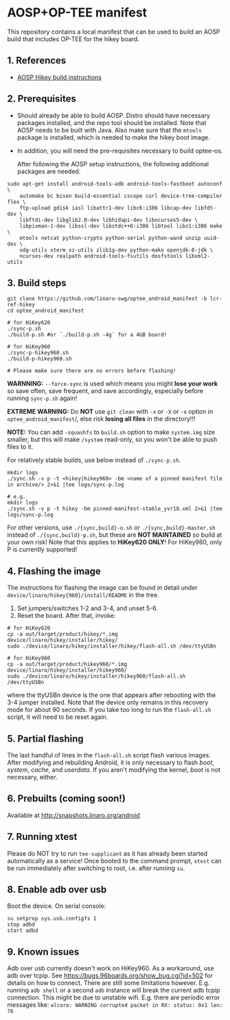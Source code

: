 # AOSP+OP-TEE manifest

This repository contains a local manifest that can be used to build an
AOSP build that includes OP-TEE for the hikey board.

## 1. References

* [AOSP Hikey build instructions][1]

## 2. Prerequisites

* Should already be able to build AOSP.  Distro should have necessary
  packages installed, and the repo tool should be installed.  Note
  that AOSP needs to be built with Java.  Also make sure that
  the `mtools` package is installed, which is needed to make the hikey
  boot image.

* In addition, you will need the pre-requisites necessary to build
  optee-os.

  After following the AOSP setup instructions, the following
  additional packages are needed.

```
sudo apt-get install android-tools-adb android-tools-fastboot autoconf \
	automake bc bison build-essential cscope curl device-tree-compiler flex \
	ftp-upload gdisk iasl libattr1-dev libc6:i386 libcap-dev libfdt-dev \
	libftdi-dev libglib2.0-dev libhidapi-dev libncurses5-dev \
	libpixman-1-dev libssl-dev libstdc++6:i386 libtool libz1:i386 make \
	mtools netcat python-crypto python-serial python-wand unzip uuid-dev \
	xdg-utils xterm xz-utils zlib1g-dev python-mako openjdk-8-jdk \
	ncurses-dev realpath android-tools-fsutils dosfstools libxml2-utils
```

## 3. Build steps

```
git clone https://github.com/linaro-swg/optee_android_manifest -b lcr-ref-hikey
cd optee_android_manifest

# for HiKey620
./sync-p.sh
./build-p.sh #or `./build-p.sh -4g` for a 4GB board!

# for HiKey960
./sync-p-hikey960.sh
./build-p-hikey960.sh

# Please make sure there are no errors before flashing!
```

**WARNNING:** `--force-sync` is used which means you might **lose your
work** so save often, save frequent, and save accordingly, especially
before running `sync-p.sh` again!

**EXTREME WARNING:** Do **NOT** use `git clean` with `-x` or `-X` or
`-e` option in `optee_android_manifest`/, else risk **losing all
files** in the directory!!!

**NOTE:** You can add `-squashfs` to `build.sh` option to make
`system.img` size smaller, but this will make `/system` read-only, so
you won't be able to push files to it.

For relatively stable builds, use below instead of `./sync-p.sh`.
```
mkdir logs
./sync.sh -v p -t <hikey|hikey960> -bm <name of a pinned manifest file in archive/> 2>&1 |tee logs/sync-p.log

# e.g.
mkdir logs
./sync.sh -v p -t hikey -bm pinned-manifest-stable_yvr18.xml 2>&1 |tee logs/sync-p.log
```

For other versions, use `./{sync,build}-o.sh` or `./{sync,build}-master.sh`
instead of `./{sync,build}-p.sh`, but these are **NOT MAINTAINED** so
build at your own risk! Note that this applies to **HiKey620 ONLY**!
For HiKey960, only P is currently supported!

## 4. Flashing the image

The instructions for flashing the image can be found in detail under
`device/linaro/hikey{960}/install/README` in the tree.
1. Set jumpers/switches 1-2 and 3-4, and unset 5-6.
2. Reset the board. After that, invoke:

```
# for HiKey620
cp -a out/target/product/hikey/*.img device/linaro/hikey/installer/hikey/
sudo ./device/linaro/hikey/installer/hikey/flash-all.sh /dev/ttyUSBn

# for HiKey960
cp -a out/target/product/hikey960/*.img device/linaro/hikey/installer/hikey960/
sudo ./device/linaro/hikey/installer/hikey960/flash-all.sh /dev/ttyUSBn
```

where the ttyUSBn device is the one that appears after rebooting with
the 3-4 jumper installed.  Note that the device only remains in this
recovery mode for about 90 seconds.  If you take too long to run the
`flash-all.sh` script, it will need to be reset again.

## 5. Partial flashing

The last handful of lines in the `flash-all.sh` script flash various
images.  After modifying and rebuilding Android, it is only necessary
to flash *boot*, *system*, *cache*, and *userdata*.  If you aren't
modifying the kernel, *boot* is not necessary, either.

## 6. Prebuilts (coming soon!)

Available at http://snapshots.linaro.org/android

## 7. Running xtest

Please do NOT try to run `tee-supplicant` as it has already been started
automatically as a service! Once booted to the command prompt, `xtest`
can be run immediately after switching to root, i.e. after running
`su`.

## 8. Enable adb over usb

Boot the device. On serial console:

```
su setprop sys.usb.configfs 1
stop adbd
start adbd
```

## 9. Known issues

Adb over usb currently doesn't work on HiKey960. As a workaround, use
adb over tcpip. See https://bugs.96boards.org/show_bug.cgi?id=502 for
details on how to connect. There are still some limitations however.
E.g. running `adb shell` or a second `adb` instance will break the
current adb tcpip connection. This might be due to unstable wifi. E.g.
there are periodic error messages like:
`wlcore: WARNING corrupted packet in RX: status: 0x1 len: 76`

[1]: https://source.android.com/source/devices.html
